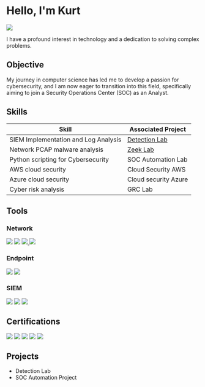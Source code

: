 # Hello, I'm Kurt
<a href="https://linkedin.com"><img src="https://img.shields.io/badge/-LinkedIn-0072b1?&style=for-the-badge&logo=linkedin&logoColor=white" /></a>



I have a profound interest in technology and a dedication to solving complex problems.

## Objective


My journey in computer science has led me to develop a passion for cybersecurity, and I am now eager to transition into this field, specifically aiming to join a Security Operations Center (SOC) as an Analyst.

## Skills


| Skill                                         | Associated Project         |
|-----------------------------------------------|----------------------------|
| SIEM Implementation and Log Analysis          | <a href="https://google.com">Detection Lab</a>|
| Network PCAP malware analysis | <a href="https://github.com/itxos/zeekproject.git">Zeek Lab</a>|
| Python scripting for Cybersecurity         | SOC Automation Lab|
| AWS cloud security      | Cloud Security AWS|
| Azure cloud security                  | Cloud security Azure|
| Cyber risk analysis | GRC Lab|

## Tools


### Network
<div>
     <a href="https://github.com/itxos/zeekproject.git"><img src="https://img.shields.io/badge/-Wireshark-1679A7?&style=for-the-badge&logo=Wireshark&logoColor=white"></a>
    <img src="https://img.shields.io/badge/-Suricata-EF3B2D?&style=for-the-badge&logo=Suricata&logoColor=white" />
    <a href="https://github.com/itxos/zeekproject.git"><img src="https://img.shields.io/badge/-Zeek-777BB4?&style=for-the-badge&logo=Zeek&logoColor=white"> </a>
     <img src="https://img.shields.io/badge/airflow-pipline-blue&style=for-the-badge&logo=Wireshark&logoColor=white">
</div>

### Endpoint
<div>
    <img src="https://img.shields.io/badge/-Microsoft_Defender_for_Endpoint-00A4EF?&style=for-the-badge&logo=Microsoft&logoColor=white" />
    <img src="https://img.shields.io/badge/-Velociraptor-4B275F?&style=for-the-badge&logo=Velociraptor&logoColor=white" />
</div>

### SIEM
<div>
    <img src="https://img.shields.io/badge/-Microsoft_Sentinel-0078D4?&style=for-the-badge&logo=Microsoft&logoColor=white" />
    <img src="https://img.shields.io/badge/-Splunk-000000?&style=for-the-badge&logo=Splunk&logoColor=white" />
    <img src="https://img.shields.io/badge/-Elastic-005571?&style=for-the-badge&logo=Elastic&logoColor=white" />
</div>

## Certifications

<div>
<img src="https://img.shields.io/badge/-Security%2B-FF0000?&style=for-the-badge&logo=CompTIA&logoColor=white" />
<img src="https://img.shields.io/badge/-Network%2B-007ACC?&style=for-the-badge&logo=CompTIA&logoColor=white" />
<img src="https://img.shields.io/badge/-A%2B-4D4D4D?&style=for-the-badge&logo=CompTIA&logoColor=white" />
<img src="https://img.shields.io/badge/-CDSA-006400?&style=for-the-badge&logoColor=white" />
<img src="https://img.shields.io/badge/-CCD-000080?&style=for-the-badge&logoColor=white" />
</div>

## Projects
- Detection Lab
- SOC Automation Project
